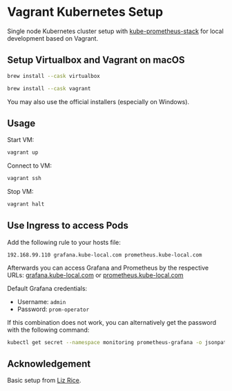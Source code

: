 # Vagrant Kubernetes Setup

Single node Kubernetes cluster setup with [kube-prometheus-stack](https://github.com/prometheus-operator/kube-prometheus) for local development based on Vagrant.

## Setup Virtualbox and Vagrant on macOS

```sh
brew install --cask virtualbox
```

```sh
brew install --cask vagrant
```

You may also use the official installers (especially on Windows).

## Usage

Start VM:

```sh
vagrant up
```

Connect to VM:

```sh
vagrant ssh
```

Stop VM:

```sh
vagrant halt
```

## Use Ingress to access Pods

Add the following rule to your hosts file:

```
192.168.99.110 grafana.kube-local.com prometheus.kube-local.com
```

Afterwards you can access Grafana and Prometheus by the respective URLs: [grafana.kube-local.com](grafana.kube-local.com) or [prometheus.kube-local.com](prometheus.kube-local.com)

Default Grafana credentials:

- Username: `admin`
- Password: `prom-operator`

If this combination does not work, you can alternatively get the password with the following command:

```sh
kubectl get secret --namespace monitoring prometheus-grafana -o jsonpath="{.data.admin-password}" | base64 --decode ; echo
```

## Acknowledgement

Basic setup from [Liz Rice](https://medium.com/@lizrice/kubernetes-in-vagrant-with-kubeadm-21979ded6c63).
